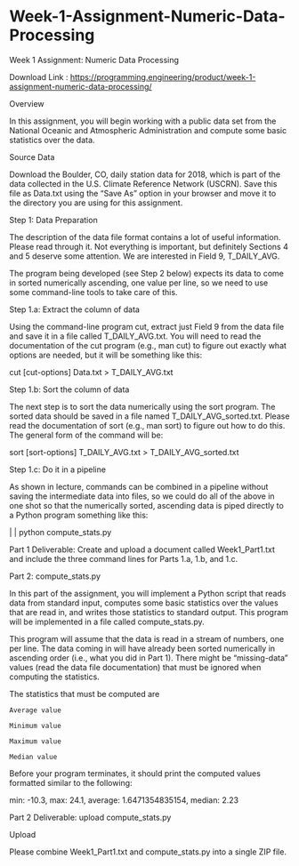 # Week-1-Assignment-Numeric-Data-Processing
Week 1 Assignment: Numeric Data Processing


Download Link : https://programming.engineering/product/week-1-assignment-numeric-data-processing/

Overview

In this assignment, you will begin working with a public data set from the National Oceanic and Atmospheric Administration and compute some basic statistics over the data.

Source Data

Download the Boulder, CO, daily station data for 2018, which is part of the data collected in the U.S. Climate Reference Network (USCRN). Save this file as Data.txt using the “Save As” option in your browser and move it to the directory you are using for this assignment.

Step 1: Data Preparation

The description of the data file format contains a lot of useful information. Please read through it. Not everything is important, but definitely Sections 4 and 5 deserve some attention. We are interested in Field 9, T_DAILY_AVG.

The program being developed (see Step 2 below) expects its data to come in sorted numerically ascending, one value per line, so we need to use some command-line tools to take care of this.

Step 1.a: Extract the column of data

Using the command-line program cut, extract just Field 9 from the data file and save it in a file called T_DAILY_AVG.txt. You will need to read the documentation of the cut program (e.g., man cut) to figure out exactly what options are needed, but it will be something like this:

cut [cut-options] Data.txt > T_DAILY_AVG.txt

Step 1.b: Sort the column of data

The next step is to sort the data numerically using the sort program. The sorted data should be saved in a file named T_DAILY_AVG_sorted.txt. Please read the documentation of sort (e.g., man sort) to figure out how to do this. The general form of the command will be:

sort [sort-options] T_DAILY_AVG.txt > T_DAILY_AVG_sorted.txt

Step 1.c: Do it in a pipeline

As shown in lecture, commands can be combined in a pipeline without saving the intermediate data into files, so we could do all of the above in one shot so that the numerically sorted, ascending data is piped directly to a Python program something like this:

<cut command> | <sort command> | python compute_stats.py

Part 1 Deliverable: Create and upload a document called Week1_Part1.txt and include the three command lines for Parts 1.a, 1.b, and 1.c.

Part 2: compute_stats.py

In this part of the assignment, you will implement a Python script that reads data from standard input, computes some basic statistics over the values that are read in, and writes those statistics to standard output. This program will be implemented in a file called compute_stats.py.

This program will assume that the data is read in a stream of numbers, one per line. The data coming in will have already been sorted numerically in ascending order (i.e., what you did in Part 1). There might be “missing-data” values (read the data file documentation) that must be ignored when computing the statistics.

The statistics that must be computed are

    Average value

    Minimum value

    Maximum value

    Median value

Before your program terminates, it should print the computed values formatted similar to the following:

min: -10.3, max: 24.1, average: 1.6471354835154, median: 2.23

Part 2 Deliverable: upload compute_stats.py

Upload

Please combine Week1_Part1.txt and compute_stats.py into a single ZIP file.
